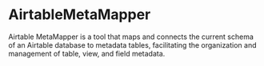 # AirtableMetaMapper
Airtable MetaMapper is a tool that maps and connects the current schema of an Airtable database to metadata tables, facilitating the organization and management of table, view, and field metadata.
